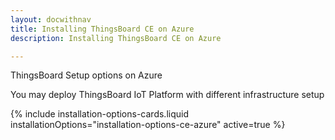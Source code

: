```yaml
---
layout: docwithnav
title: Installing ThingsBoard CE on Azure
description: Installing ThingsBoard CE on Azure

---
```


<div class="installation-options">
    <div class="install-options-header">
       <div class="install-options-hero">
          <div class="container">
            <div class="install-options-hero-content">
                <span class="heading">ThingsBoard Setup options on Azure</span>
                <div class="install-options-description">
                    <p>
                        You may deploy ThingsBoard IoT Platform with different infrastructure setup
                    </p>
                </div>
            </div>
            <div class="deployment-container one-line-deployment-container">
                <div class="deployment-div">
                    {% include installation-options-cards.liquid installationOptions="installation-options-ce-azure" active=true %}
                </div>
            </div>
          </div>
       </div>
    </div>
</div>
